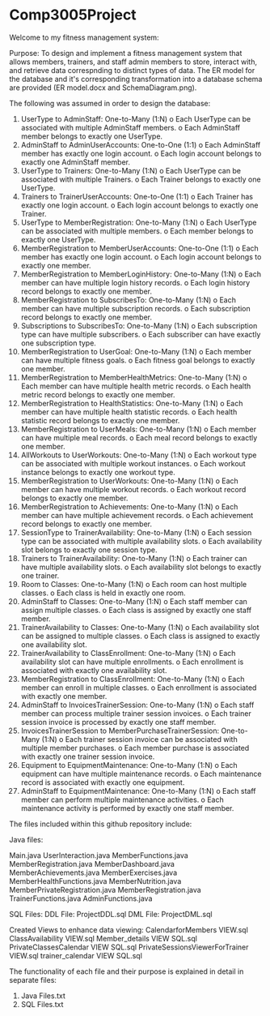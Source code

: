 # Comp3005Project
Welcome to my fitness management system:

Purpose:
To design and implement a fitness management system that allows members, trainers, and staff admin members to store, interact with, and retrieve data correspnding to distinct types of data. The ER model for the database and it's corresponding transformation into a database schema are provided (ER model.docx and SchemaDiagram.png). 

The following was assumed in order to design the database:
1.	UserType to AdminStaff: One-to-Many (1:N)
o	Each UserType can be associated with multiple AdminStaff members.
o	Each AdminStaff member belongs to exactly one UserType.
2.	AdminStaff to AdminUserAccounts: One-to-One (1:1)
o	Each AdminStaff member has exactly one login account.
o	Each login account belongs to exactly one AdminStaff member.
3.	UserType to Trainers: One-to-Many (1:N)
o	Each UserType can be associated with multiple Trainers.
o	Each Trainer belongs to exactly one UserType.
4.	Trainers to TrainerUserAccounts: One-to-One (1:1)
o	Each Trainer has exactly one login account.
o	Each login account belongs to exactly one Trainer.
5.	UserType to MemberRegistration: One-to-Many (1:N)
o	Each UserType can be associated with multiple members.
o	Each member belongs to exactly one UserType.
6.	MemberRegistration to MemberUserAccounts: One-to-One (1:1)
o	Each member has exactly one login account.
o	Each login account belongs to exactly one member.
7.	MemberRegistration to MemberLoginHistory: One-to-Many (1:N)
o	Each member can have multiple login history records.
o	Each login history record belongs to exactly one member.
8.	MemberRegistration to SubscribesTo: One-to-Many (1:N)
o	Each member can have multiple subscription records.
o	Each subscription record belongs to exactly one member.
9.	Subscriptions to SubscribesTo: One-to-Many (1:N)
o	Each subscription type can have multiple subscribers.
o	Each subscriber can have exactly one subscription type.
10.	MemberRegistration to UserGoal: One-to-Many (1:N)
o	Each member can have multiple fitness goals.
o	Each fitness goal belongs to exactly one member.
11.	MemberRegistration to MemberHealthMetrics: One-to-Many (1:N)
o	Each member can have multiple health metric records.
o	Each health metric record belongs to exactly one member.
12.	MemberRegistration to HealthStatistics: One-to-Many (1:N)
o	Each member can have multiple health statistic records.
o	Each health statistic record belongs to exactly one member.
13.	MemberRegistration to UserMeals: One-to-Many (1:N)
o	Each member can have multiple meal records.
o	Each meal record belongs to exactly one member.
14.	AllWorkouts to UserWorkouts: One-to-Many (1:N)
o	Each workout type can be associated with multiple workout instances.
o	Each workout instance belongs to exactly one workout type.
15.	MemberRegistration to UserWorkouts: One-to-Many (1:N)
o	Each member can have multiple workout records.
o	Each workout record belongs to exactly one member.
16.	MemberRegistration to Achievements: One-to-Many (1:N)
o	Each member can have multiple achievement records.
o	Each achievement record belongs to exactly one member.
17.	SessionType to TrainerAvailability: One-to-Many (1:N)
o	Each session type can be associated with multiple availability slots.
o	Each availability slot belongs to exactly one session type.
18.	Trainers to TrainerAvailability: One-to-Many (1:N)
o	Each trainer can have multiple availability slots.
o	Each availability slot belongs to exactly one trainer.
19.	Room to Classes: One-to-Many (1:N)
o	Each room can host multiple classes.
o	Each class is held in exactly one room.
20.	AdminStaff to Classes: One-to-Many (1:N)
o	Each staff member can assign multiple classes.
o	Each class is assigned by exactly one staff member.
21.	TrainerAvailability to Classes: One-to-Many (1:N)
o	Each availability slot can be assigned to multiple classes.
o	Each class is assigned to exactly one availability slot.
22.	TrainerAvailability to ClassEnrollment: One-to-Many (1:N)
o	Each availability slot can have multiple enrollments.
o	Each enrollment is associated with exactly one availability slot.
23.	MemberRegistration to ClassEnrollment: One-to-Many (1:N)
o	Each member can enroll in multiple classes.
o	Each enrollment is associated with exactly one member.
24.	AdminStaff to InvoicesTrainerSession: One-to-Many (1:N)
o	Each staff member can process multiple trainer session invoices.
o	Each trainer session invoice is processed by exactly one staff member.
25.	InvoicesTrainerSession to MemberPurchaseTrainerSession: One-to-Many (1:N)
o	Each trainer session invoice can be associated with multiple member purchases.
o	Each member purchase is associated with exactly one trainer session invoice.
26.	Equipment to EquipmentMaintenance: One-to-Many (1:N)
o	Each equipment can have multiple maintenance records.
o	Each maintenance record is associated with exactly one equipment.
27.	AdminStaff to EquipmentMaintenance: One-to-Many (1:N)
o	Each staff member can perform multiple maintenance activities.
o	Each maintenance activity is performed by exactly one staff member.

The files included within this github repository include:

Java files:

Main.java
UserInteraction.java
MemberFunctions.java
MemberRegistration.java
MemberDashboard.java
MemberAchievements.java
MemberExercises.java
MemberHealthFunctions.java
MemberNutrition.java
MemberPrivateRegistration.java
MemberRegistration.java
TrainerFunctions.java
AdminFunctions.java

SQL Files:
DDL File: ProjectDDL.sql
DML File: ProjectDML.sql

Created Views to enhance data viewing:
CalendarforMembers VIEW.sql
ClassAvailability VIEW.sql
Member_details VIEW SQL.sql
PrivateClassesCalendar VIEW SQL.sql
PrivateSessionsViewerForTrainer VIEW.sql
trainer_calendar VIEW SQL.sql

The functionality of each file and their purpose is explained in detail in separate files:
1. Java Files.txt
2. SQL Files.txt
